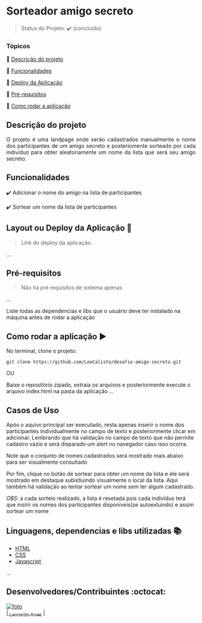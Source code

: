 <h1>Sorteador amigo secreto</h1> 

> Status do Projeto: :heavy_check_mark: (concluido)

### Tópicos 

:small_blue_diamond: [Descrição do projeto](#descrição-do-projeto)

:small_blue_diamond: [Funcionalidades](#funcionalidades)

:small_blue_diamond: [Deploy da Aplicação](#deploy-da-aplicação-dash)

:small_blue_diamond: [Pré-requisitos](#pré-requisitos)

:small_blue_diamond: [Como rodar a aplicação](#como-rodar-a-aplicação-arrow_forward)

## Descrição do projeto 

<p align="justify">
  O projeto é uma landpage onde serão cadastrados manualmente o nome dos participantes de um amigo secreto e posteriomente sorteado por cada individuo para obter aleatoriamente um nome da lista que será seu amigo secreto.
</p>

## Funcionalidades

:heavy_check_mark: Adicionar o nome do amigo na lista de participantes

:heavy_check_mark: Sortear um nome da lista de participantes


## Layout ou Deploy da Aplicação :dash:

> Link do deploy da aplicação.

... 


## Pré-requisitos

>Não há pré requisitos de sistema apenas

...

Liste todas as dependencias e libs que o usuário deve ter instalado na máquina antes de rodar a aplicação 

## Como rodar a aplicação :arrow_forward:

No terminal, clone o projeto: 

```
git clone https://github.com/LeoCalisto/desafio-amigo-secreto.git
```

OU

Baixe o repositório zipado, extraia os arquivos e posteriormente execute o arquivo index.html na pasta da aplicação
... 

## Casos de Uso

Após o aquivo principal ser executado, resta apenas inserir o nome dos participantes individualmente no campo de texto e posteriormente clicar em adicionar. Lembrando que há validação no campo de texto que não permite cadastro vazio e será disparado um alert no navegador caso isso ocorra.

Note que o conjunto de nomes cadastrados será mostrado mais abaixo para ser visualmente consultado

Por fim, clique no botão de sortear para obter um nome da lista e ele será mostrado em destaque subistiuindo visualmente o local da lista. Aqui também há validação ao tentar sortear um nome sem ter algum cadastrado.

*OBS*: a cada sorteio realizado, a lista é resetada pois cada indivíduo terá que insirir os nomes dos participantes disponíveis(se autoexluindo) e assim sortear um nome


## Linguagens, dependencias e libs utilizadas :books:

- [HTML](https://www.w3.org/html/)
- [CSS](https://www.w3.org/Style/CSS/Overview.en.html)
- [Javascript](https://developer.mozilla.org/en-US/docs/Web/JavaScript)

...

## Desenvolvedores/Contribuintes :octocat:



[![foto](https://github.com/user-attachments/assets/e824f444-4863-47b0-8c4b-c3c4b5528a1f)<br>| <sub>Leonardo Alves</sub>](https://github.com/LeoCalisto) |
